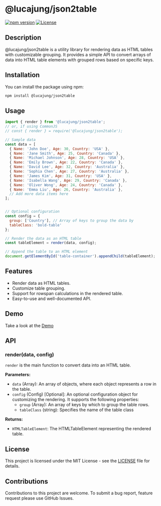 # @lucajung/json2table

[![npm version](https://badge.fury.io/js/@lucajung%2Fjson2table.svg)](https://badge.fury.io/js/@lucajung%2Fjson2table)
[![License](https://img.shields.io/badge/License-MIT-blue.svg)](https://opensource.org/licenses/MIT)

## Description

@lucajung/json2table is a utility library for rendering data as HTML tables with customizable grouping. It provides a simple API to convert arrays of data into HTML table elements with grouped rows based on specific keys.


## Installation

You can install the package using npm:

```bash
npm install @lucajung/json2table
```

## Usage

```javascript
import { render } from '@lucajung/json2table';
// or, if using CommonJS
// const { render } = require('@lucajung/json2table');

// Sample data
const data = [
  { Name: 'John Doe', Age: 30, Country: 'USA' },
  { Name: 'Jane Smith', Age: 25, Country: 'Canada' },
  { Name: 'Michael Johnson', Age: 28, Country: 'USA' },
  { Name: 'Emily Brown', Age: 22, Country: 'Canada' },
  { Name: 'David Lee', Age: 32, Country: 'Australia' },
  { Name: 'Sophia Chen', Age: 27, Country: 'Australia' },
  { Name: 'James Kim', Age: 31, Country: 'USA' },
  { Name: 'Isabella Wang', Age: 29, Country: 'Canada' },
  { Name: 'Oliver Wong', Age: 24, Country: 'Canada' },
  { Name: 'Emma Liu', Age: 26, Country: 'Australia' },
  // Add more data items here
];


// Optional configuration
const config = {
  group: ['Country'], // Array of keys to group the data by
  tableClass: 'bold-table'
};

// Render the data as an HTML table
const tableElement = render(data, config);

// Append the table to an HTML element
document.getElementById('table-container').appendChild(tableElement);
```

## Features

- Render data as HTML tables.
- Customize table grouping.
- Support for rowspan calculations in the rendered table.
- Easy-to-use and well-documented API.

## Demo
Take a look at the [Demo](https://lucajung.github.io/json2table/)

## API

### render(data, config)

`render` is the main function to convert data into an HTML table.

**Parameters:**

- `data` (Array<TableItem>): An array of objects, where each object represents a row in the table.
- `config` (Config) [Optional]: An optional configuration object for customizing the rendering. It supports the following properties:
  - `group` (Array<string>): An array of keys by which to group the table rows.
  - `tableClass` (string): Specifies the name of the table class

**Returns:**

- `HTMLTableElement`: The HTMLTableElement representing the rendered table.

## License

This project is licensed under the MIT License - see the [LICENSE](LICENSE) file for details.

## Contributions

Contributions to this project are welcome. To submit a bug report, feature request please use GitHub Issues.